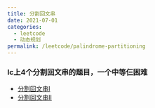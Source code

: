```yaml
---
title: 分割回文串
date: 2021-07-01
categories:
  - leetcode
  - 动态规划
permalink: /leetcode/palindrome-partitioning
---
```


### lc上4个分割回文串的题目，一个中等仨困难
* [分割回文串I](/leetcode/131)
* [分割回文串II](/leetcode/132)

